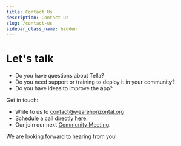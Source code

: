 ```yaml
---
title: Contact Us
description: Contact Us
slug: /contact-us
sidebar_class_name: hidden
---
```


# Let's talk

* Do you have questions about Tella?
* Do you need support or training to deploy it in your community?
* Do you have ideas to improve the app?

Get in touch:
* Write to us to contact@wearehorizontal.org
* Schedule a call directly [here](https://calendly.com/d/grp-5v7-rjf/tella-meeting).
* Our join our next [Community Meeting](/community-meetings).

We are looking forward to hearing from you!